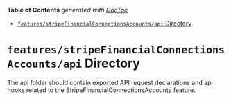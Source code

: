<!-- START doctoc generated TOC please keep comment here to allow auto update -->
<!-- DON'T EDIT THIS SECTION, INSTEAD RE-RUN doctoc TO UPDATE -->

**Table of Contents** _generated with [DocToc](https://github.com/thlorenz/doctoc)_

- [`features/stripeFinancialConnectionsAccounts/api` Directory](#featuresstripefinancialconnectionsaccountsapi-directory)

<!-- END doctoc generated TOC please keep comment here to allow auto update -->

# `features/stripeFinancialConnectionsAccounts/api` Directory

The api folder should contain exported API request declarations and api hooks related to the StripeFinancialConnectionsAccounts feature.
